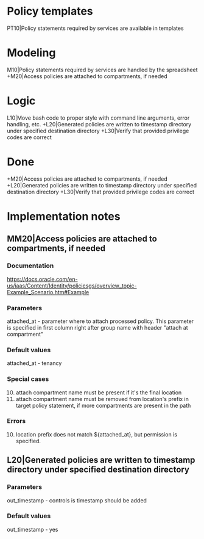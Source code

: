 
# Policy templates
PT10|Policy statements required by services are available in templates

# Modeling
M10|Policy statements required by services are handled by the spreadsheet
+M20|Access policies are attached to compartments, if needed

# Logic
L10|Move bash code to proper style with command line arguments, error handling, etc.
+L20|Generated policies are written to timestamp directory under specified destination directory
+L30|Verify that provided privilege codes are correct

# Done
+M20|Access policies are attached to compartments, if needed
+L20|Generated policies are written to timestamp directory under specified destination directory
+L30|Verify that provided privilege codes are correct

# Implementation notes

## MM20|Access policies are attached to compartments, if needed

### Documentation
https://docs.oracle.com/en-us/iaas/Content/Identity/policiesgs/overview_topic-Example_Scenario.htm#Example

### Parameters
attached_at - parameter where to attach processed policy. This parameter is specified in first column right after group name with header "attach at compartment"

### Default values
attached_at - tenancy

### Special cases
10. attach compartment name must be present if it's the final location
20. attach compartment name must be removed from location's prefix in target policy statement, if more compartments are present in the path

### Errors
10. location prefix does not match ${attached_at}, but permission is specified.

## L20|Generated policies are written to timestamp directory under specified destination directory

### Parameters 
out_timestamp - controls is timestamp should be added

### Default values
out_timestamp - yes
